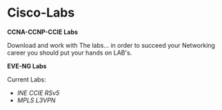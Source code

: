 # Cisco-Labs
**CCNA-CCNP-CCIE Labs**

Download and work with The labs...
in order to succeed your Networking career you should put your hands on LAB's.

**EVE-NG Labs**

Current Labs:

* *INE CCIE RSv5*
* *MPLS L3VPN*
